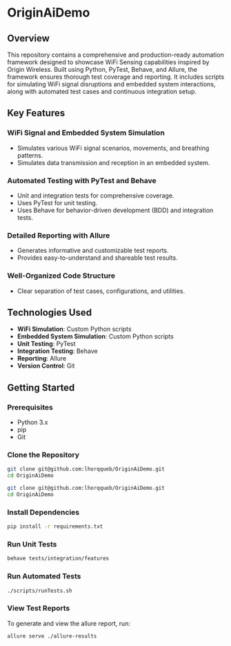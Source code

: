 # OriginAiDemo

## Overview
This repository contains a comprehensive and production-ready automation framework designed to showcase WiFi Sensing capabilities inspired by Origin Wireless. Built using Python, PyTest, Behave, and Allure, the framework ensures thorough test coverage and reporting. It includes scripts for simulating WiFi signal disruptions and embedded system interactions, along with automated test cases and continuous integration setup.

## Key Features

### WiFi Signal and Embedded System Simulation
- Simulates various WiFi signal scenarios, movements, and breathing patterns.
- Simulates data transmission and reception in an embedded system.

### Automated Testing with PyTest and Behave
- Unit and integration tests for comprehensive coverage.
- Uses PyTest for unit testing.
- Uses Behave for behavior-driven development (BDD) and integration tests.

### Detailed Reporting with Allure
- Generates informative and customizable test reports.
- Provides easy-to-understand and shareable test results.

### Well-Organized Code Structure
- Clear separation of test cases, configurations, and utilities.

## Technologies Used
- **WiFi Simulation**: Custom Python scripts
- **Embedded System Simulation**: Custom Python scripts
- **Unit Testing**: PyTest
- **Integration Testing**: Behave
- **Reporting**: Allure
- **Version Control**: Git

## Getting Started

### Prerequisites
- Python 3.x
- pip
- Git

### Clone the Repository
```bash
git clone git@github.com:lhorqqueb/OriginAiDemo.git
cd OriginAiDemo

git clone git@github.com:lhorqqueb/OriginAiDemo.git
cd OriginAiDemo
```
### Install Dependencies
```bash
pip install -r requirements.txt
```

### Run Unit Tests
```bash
behave tests/integration/features
```

### Run Automated Tests
```bash
./scripts/runTests.sh
```

### View Test Reports
To generate and view the allure report, run: 
```bash
allure serve ./allure-results
```

